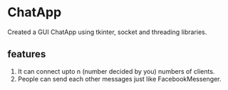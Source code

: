 # ChatApp
Created a GUI ChatApp using tkinter, socket and threading libraries.

## features
1. It can connect upto n (number decided by you) numbers of clients.
2. People can send each other messages just like FacebookMessenger.
